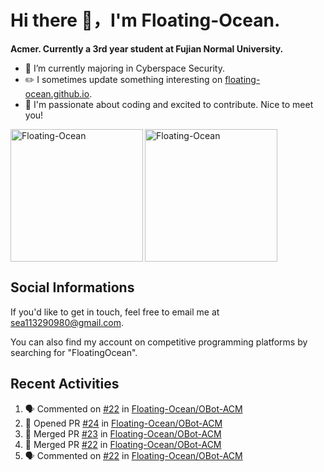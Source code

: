# Hi there 👋，I'm Floating-Ocean.

**Acmer. Currently a 3rd year student at Fujian Normal University.**

- 🔭 I’m currently majoring in Cyberspace Security.
- ✏️ I sometimes update something interesting on [floating-ocean.github.io](https://floating-ocean.github.io/).
- 👯 I'm passionate about coding and excited to contribute. Nice to meet you!

<p><img align="left" height="212" src="https://readme-stats-eta-flame.vercel.app/api/top-langs?username=Floating-Ocean&show_icons=true&locale=en&layout=donut&&hide=html&border_radius=16" alt="Floating-Ocean" /></p>

<p><img align="center" height="212" src="https://readme-stats-eta-flame.vercel.app/api?username=Floating-Ocean&show_icons=true&locale=en&exclude_repo=Floating-Ocean.github.io&border_radius=16&rank_icon=github&show=reviews" alt="Floating-Ocean" /></p>

## Social Informations

If you'd like to get in touch, feel free to email me at [sea113290980@gmail.com](mailto:sea113290980@gmail.com).

You can also find my account on competitive programming platforms by searching for "FloatingOcean".

## Recent Activities
<!--START_SECTION:activity-->
1. 🗣 Commented on [#22](https://github.com/Floating-Ocean/OBot-ACM/pull/22#issuecomment-2986434649) in [Floating-Ocean/OBot-ACM](https://github.com/Floating-Ocean/OBot-ACM)
2. 💪 Opened PR [#24](https://github.com/Floating-Ocean/OBot-ACM/pull/24) in [Floating-Ocean/OBot-ACM](https://github.com/Floating-Ocean/OBot-ACM)
3. 🎉 Merged PR [#23](https://github.com/Floating-Ocean/OBot-ACM/pull/23) in [Floating-Ocean/OBot-ACM](https://github.com/Floating-Ocean/OBot-ACM)
4. 🎉 Merged PR [#22](https://github.com/Floating-Ocean/OBot-ACM/pull/22) in [Floating-Ocean/OBot-ACM](https://github.com/Floating-Ocean/OBot-ACM)
5. 🗣 Commented on [#22](https://github.com/Floating-Ocean/OBot-ACM/pull/22#issuecomment-2953777735) in [Floating-Ocean/OBot-ACM](https://github.com/Floating-Ocean/OBot-ACM)
<!--END_SECTION:activity-->


